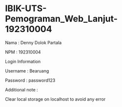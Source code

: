 # IBIK-UTS-Pemograman_Web_Lanjut-192310004

Nama : Denny Dolok Partala

NPM : 192310004



Login Information

Username : Bearuang

Password : password123



Additional note :

Clear local storage on localhost to avoid any error
